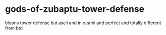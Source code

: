 # gods-of-zubaptu-tower-defense
bloons tower defense but ascii and in ocaml and perfect and totally different from btd
